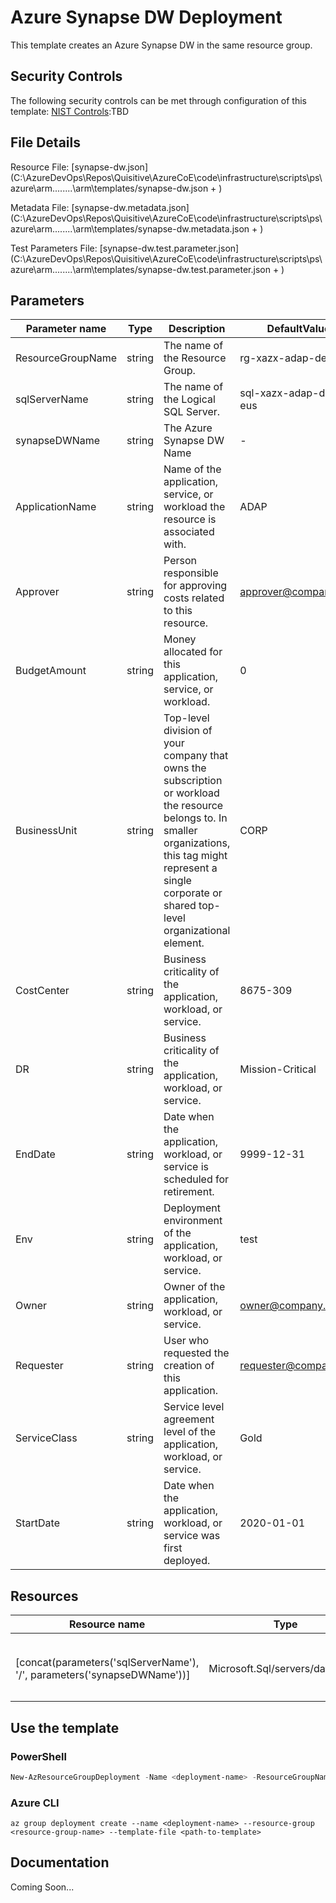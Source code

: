 # Azure Synapse DW Deployment

This template creates an Azure Synapse DW in the same resource group.

## Security Controls

The following security controls can be met through configuration of this template:
      [NIST Controls](security-controls.md):TBD

## File Details

Resource File: [synapse-dw.json](C:\AzureDevOps\Repos\Quisitive\AzureCoE\code\infrastructure\scripts\ps\azure\arm\..\..\..\..\arm\templates/synapse-dw.json + )

Metadata File: [synapse-dw.metadata.json](C:\AzureDevOps\Repos\Quisitive\AzureCoE\code\infrastructure\scripts\ps\azure\arm\..\..\..\..\arm\templates/synapse-dw.metadata.json + )

Test Parameters File: [synapse-dw.test.parameter.json](C:\AzureDevOps\Repos\Quisitive\AzureCoE\code\infrastructure\scripts\ps\azure\arm\..\..\..\..\arm\templates/synapse-dw.test.parameter.json + )

## Parameters

Parameter name | Type | Description | DefaultValue
-------------- | ---- | ----------- | ------------
ResourceGroupName | string | The name of the Resource Group. | rg-xazx-adap-dev-eus
sqlServerName  | string | The name of the Logical SQL Server. | sql-xazx-adap-dev-eus
synapseDWName  | string | The Azure Synapse DW Name | -
ApplicationName | string | Name of the application, service, or workload the resource is associated with. | ADAP
Approver       | string | Person responsible for approving costs related to this resource. | approver@company.org
BudgetAmount   | string | Money allocated for this application, service, or workload. | 0
BusinessUnit   | string | Top-level division of your company that owns the subscription or workload the resource belongs to. In smaller organizations, this tag might represent a single corporate or shared top-level organizational element. | CORP
CostCenter     | string | Business criticality of the application, workload, or service. | 8675-309
DR             | string | Business criticality of the application, workload, or service. | Mission-Critical
EndDate        | string | Date when the application, workload, or service is scheduled for retirement. | 9999-12-31
Env            | string | Deployment environment of the application, workload, or service. | test
Owner          | string | Owner of the application, workload, or service. | owner@company.org
Requester      | string | User who requested the creation of this application. | requester@company.org
ServiceClass   | string | Service level agreement level of the application, workload, or service. | Gold
StartDate      | string | Date when the application, workload, or service was first deployed. | 2020-01-01

## Resources

Resource name | Type | ApiVersion
------------- | ---- | ----------
              |      |
              |      |
              |      |
              |      |
[concat(parameters('sqlServerName'), '/', parameters('synapseDWName'))] | Microsoft.Sql/servers/databases | 2017-10-01-preview
              |      |
              |      |
              |      |

## Use the template

### PowerShell

```powershell
New-AzResourceGroupDeployment -Name <deployment-name> -ResourceGroupName <resource-group-name> -TemplateFile <path-to-template>
```

### Azure CLI

```text
az group deployment create --name <deployment-name> --resource-group <resource-group-name> --template-file <path-to-template>
```

## Documentation

Coming Soon...
